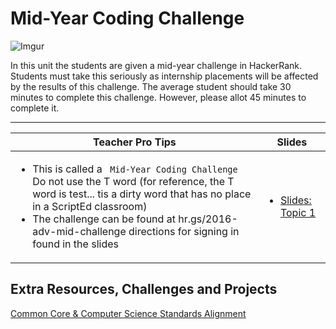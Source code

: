 # Mid-Year Coding Challenge
 ![Imgur](http://i.imgur.com/uRbrxKHm.jpg)
 
In this unit the students are given a mid-year challenge in HackerRank. Students must take this seriously as internship placements will be affected by the results of this challenge. The average student should take 30 minutes to complete this challenge. However, please allot 45 minutes to complete it.

***

| <center> **Teacher Pro Tips** </center> |<center> **Slides** </center> |
|-------|-------|
|<ul><li>This is called a ` Mid-Year Coding Challenge` Do not use the T word (for reference, the T word is test... tis a dirty word that has no place in a ScriptEd classroom)</li> <li>The challenge can be found at hr.gs/2016-adv-mid-challenge directions for signing in found in the slides</li></ul>| <ul><li><a href = "https://docs.google.com/presentation/d/13acuEkZ5Ktn0RnGqKpXRq8zL1BPNhUDT_qZRx3gEUko/edit?usp=sharing">Slides: Topic 1</a></li></ul> | 

</table>


## Extra Resources, Challenges and Projects
[Common Core & Computer Science Standards Alignment](csStandards.md)



